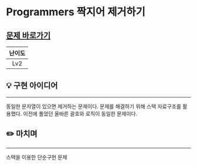 # Programmers 짝지어 제거하기
## [문제 바로가기](https://school.programmers.co.kr/learn/courses/30/lessons/12973)
|난이도|
| :--: |
| Lv2 |

## 💡 구현 아이디어
---
동일한 문자열이 있으면 제거하는 문제이다. 문제를 해결하기 위해 스택 자료구조를 활용했다. 이전에 풀었던 올바른 괄호와 로직이 동일한 문제이다.


## ✏️ 마치며
---
스택을 이용한 단순구현 문제
